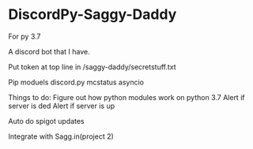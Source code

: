 # DiscordPy-Saggy-Daddy
For py 3.7

A discord bot that I have.

Put token at top line in /saggy-daddy/secretstuff.txt

Pip moduels
discord.py
mcstatus
asyncio

Things to do:
Figure out how python modules work on python 3.7
Alert if server is ded
Alert if server is up 

Auto do spigot updates

Integrate with Sagg.in(project 2)